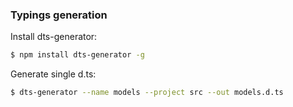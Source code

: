 ### Typings generation

Install dts-generator:

```bash
$ npm install dts-generator -g
```
Generate single d.ts:

```bash
$ dts-generator --name models --project src --out models.d.ts
```
